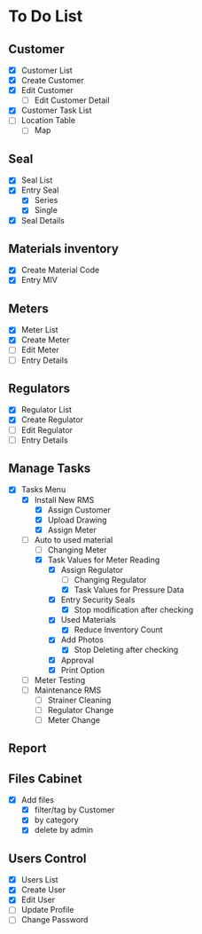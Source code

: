 # To Do List

## Customer

- [x] Customer List
- [x] Create Customer
- [x] Edit Customer
    - [ ] Edit Customer Detail
- [x] Customer Task List
- [ ] Location Table
    - [ ] Map

## Seal

- [x] Seal List
- [x] Entry Seal
    - [x] Series
    - [x] Single
- [x] Seal Details

## Materials inventory

- [x] Create Material Code
- [x] Entry MIV

## Meters

- [x] Meter List
- [x] Create Meter
- [ ] Edit Meter
- [ ] Entry Details

## Regulators

- [x] Regulator List
- [x] Create Regulator
- [ ] Edit Regulator
- [ ] Entry Details

## Manage Tasks

- [x] Tasks Menu
    - [x] Install New RMS
        - [x] Assign Customer
        - [x] Upload Drawing
        - [x] Assign Meter
    - [ ] Auto to used material
        - [ ] Changing Meter
        - [x] Task Values for Meter Reading
            - [x] Assign Regulator
                - [ ] Changing Regulator
                - [x] Task Values for Pressure Data
            - [x] Entry Security Seals
                - [x] Stop modification after checking
            - [x] Used Materials
                - [x] Reduce Inventory Count
            - [x] Add Photos
                - [x] Stop Deleting after checking
            - [x] Approval
            - [x] Print Option
    - [ ] Meter Testing
    - [ ] Maintenance RMS
        - [ ] Strainer Cleaning
        - [ ] Regulator Change
        - [ ] Meter Change

## Report

## Files Cabinet

- [x] Add files
    - [x] filter/tag by Customer
    - [x] by category
    - [x] delete by admin

## Users Control

- [x] Users List
- [x] Create User
- [x] Edit User
- [ ] Update Profile
- [ ] Change Password
